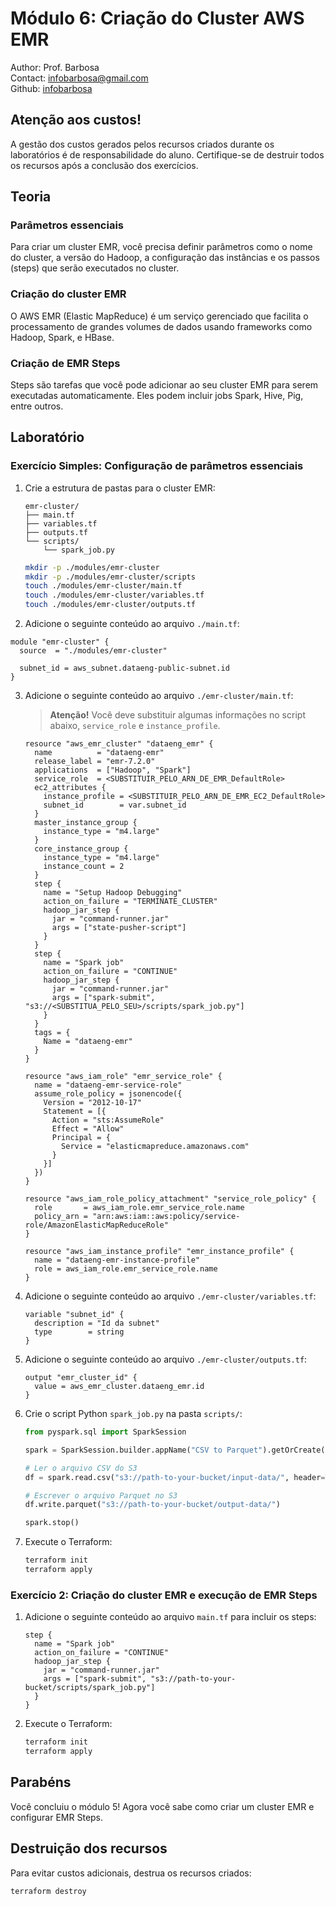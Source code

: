 # Módulo 6: Criação do Cluster AWS EMR

Author: Prof. Barbosa  
Contact: infobarbosa@gmail.com  
Github: [infobarbosa](https://github.com/infobarbosa)

## Atenção aos custos!
A gestão dos custos gerados pelos recursos criados durante os laboratórios é de responsabilidade do aluno. Certifique-se de destruir todos os recursos após a conclusão dos exercícios.

## Teoria

### Parâmetros essenciais
Para criar um cluster EMR, você precisa definir parâmetros como o nome do cluster, a versão do Hadoop, a configuração das instâncias e os passos (steps) que serão executados no cluster.

### Criação do cluster EMR
O AWS EMR (Elastic MapReduce) é um serviço gerenciado que facilita o processamento de grandes volumes de dados usando frameworks como Hadoop, Spark, e HBase.

### Criação de EMR Steps
Steps são tarefas que você pode adicionar ao seu cluster EMR para serem executadas automaticamente. Eles podem incluir jobs Spark, Hive, Pig, entre outros.

## Laboratório

### Exercício Simples: Configuração de parâmetros essenciais

1. Crie a estrutura de pastas para o cluster EMR:
    ```
    emr-cluster/
    ├── main.tf
    ├── variables.tf
    ├── outputs.tf
    └── scripts/
        └── spark_job.py
    ```

    ```sh
    mkdir -p ./modules/emr-cluster
    mkdir -p ./modules/emr-cluster/scripts
    touch ./modules/emr-cluster/main.tf
    touch ./modules/emr-cluster/variables.tf
    touch ./modules/emr-cluster/outputs.tf
    ```

2. Adicione o seguinte conteúdo ao arquivo `./main.tf`:
  ```hcl
  module "emr-cluster" {
    source  = "./modules/emr-cluster"

    subnet_id = aws_subnet.dataeng-public-subnet.id
  }
  ```
3. Adicione o seguinte conteúdo ao arquivo `./emr-cluster/main.tf`:
    > **Atenção!** Você deve substituir algumas informações no script abaixo, `service_role` e `instance_profile`.

    ```hcl
    resource "aws_emr_cluster" "dataeng_emr" {
      name          = "dataeng-emr"
      release_label = "emr-7.2.0"
      applications  = ["Hadoop", "Spark"]
      service_role  = <SUBSTITUIR_PELO_ARN_DE_EMR_DefaultRole>
      ec2_attributes {
        instance_profile = <SUBSTITUIR_PELO_ARN_DE_EMR_EC2_DefaultRole>
        subnet_id        = var.subnet_id
      }
      master_instance_group {
        instance_type = "m4.large"
      }
      core_instance_group {
        instance_type = "m4.large"
        instance_count = 2
      }
      step {
        name = "Setup Hadoop Debugging"
        action_on_failure = "TERMINATE_CLUSTER"
        hadoop_jar_step {
          jar = "command-runner.jar"
          args = ["state-pusher-script"]
        }
      }
      step {
        name = "Spark job"
        action_on_failure = "CONTINUE"
        hadoop_jar_step {
          jar = "command-runner.jar"
          args = ["spark-submit", "s3://<SUBSTITUA_PELO_SEU>/scripts/spark_job.py"]
        }
      }
      tags = {
        Name = "dataeng-emr"
      }
    }

    resource "aws_iam_role" "emr_service_role" {
      name = "dataeng-emr-service-role"
      assume_role_policy = jsonencode({
        Version = "2012-10-17"
        Statement = [{
          Action = "sts:AssumeRole"
          Effect = "Allow"
          Principal = {
            Service = "elasticmapreduce.amazonaws.com"
          }
        }]
      })
    }

    resource "aws_iam_role_policy_attachment" "service_role_policy" {
      role       = aws_iam_role.emr_service_role.name
      policy_arn = "arn:aws:iam::aws:policy/service-role/AmazonElasticMapReduceRole"
    }

    resource "aws_iam_instance_profile" "emr_instance_profile" {
      name = "dataeng-emr-instance-profile"
      role = aws_iam_role.emr_service_role.name
    }
    ```
5. Adicione o seguinte conteúdo ao arquivo `./emr-cluster/variables.tf`:
    ```hcl
    variable "subnet_id" {
      description = "Id da subnet"
      type        = string
    }
    ```

5. Adicione o seguinte conteúdo ao arquivo `./emr-cluster/outputs.tf`:
    ```hcl
    output "emr_cluster_id" {
      value = aws_emr_cluster.dataeng_emr.id
    }
    ```

5. Crie o script Python `spark_job.py` na pasta `scripts/`:
    ```python
    from pyspark.sql import SparkSession

    spark = SparkSession.builder.appName("CSV to Parquet").getOrCreate()

    # Ler o arquivo CSV do S3
    df = spark.read.csv("s3://path-to-your-bucket/input-data/", header=True, inferSchema=True)

    # Escrever o arquivo Parquet no S3
    df.write.parquet("s3://path-to-your-bucket/output-data/")

    spark.stop()
    ```

6. Execute o Terraform:
    ```sh
    terraform init
    terraform apply
    ```

### Exercício 2: Criação do cluster EMR e execução de EMR Steps

1. Adicione o seguinte conteúdo ao arquivo `main.tf` para incluir os steps:
    ```hcl
    step {
      name = "Spark job"
      action_on_failure = "CONTINUE"
      hadoop_jar_step {
        jar = "command-runner.jar"
        args = ["spark-submit", "s3://path-to-your-bucket/scripts/spark_job.py"]
      }
    }
    ```

2. Execute o Terraform:
    ```sh
    terraform init
    terraform apply
    ```

## Parabéns
Você concluiu o módulo 5! Agora você sabe como criar um cluster EMR e configurar EMR Steps.

## Destruição dos recursos
Para evitar custos adicionais, destrua os recursos criados:
```sh
terraform destroy